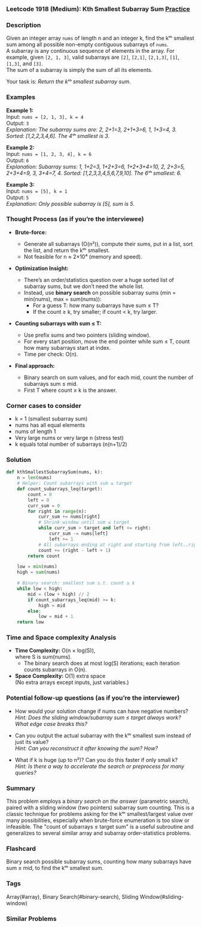 ### Leetcode 1918 (Medium): Kth Smallest Subarray Sum [Practice](https://leetcode.com/problems/kth-smallest-subarray-sum)

### Description  
Given an integer array `nums` of length n and an integer k, find the kᵗʰ smallest sum among all possible non-empty contiguous subarrays of `nums`.  
A subarray is any continuous sequence of elements in the array. For example, given `[2, 1, 3]`, valid subarrays are `[2]`, `[2,1]`, `[2,1,3]`, `[1]`, `[1,3]`, and `[3]`.  
The sum of a subarray is simply the sum of all its elements.

Your task is: *Return the kᵗʰ smallest subarray sum*.

### Examples  

**Example 1:**  
Input: `nums = [2, 1, 3], k = 4`  
Output: `3`  
*Explanation: The subarray sums are: 2, 2+1=3, 2+1+3=6, 1, 1+3=4, 3. Sorted: [1,2,2,3,4,6]. The 4ᵗʰ smallest is 3.*

**Example 2:**  
Input: `nums = [1, 2, 3, 4], k = 6`  
Output: `6`  
*Explanation: Subarray sums: 1, 1+2=3, 1+2+3=6, 1+2+3+4=10, 2, 2+3=5, 2+3+4=9, 3, 3+4=7, 4. Sorted: [1,2,3,3,4,5,6,7,9,10]. The 6ᵗʰ smallest: 6.*

**Example 3:**  
Input: `nums = [5], k = 1`  
Output: `5`  
*Explanation: Only possible subarray is [5], sum is 5.*

### Thought Process (as if you’re the interviewee)  
- **Brute-force:**  
  - Generate all subarrays (O(n²)), compute their sums, put in a list, sort the list, and return the kᵗʰ smallest.  
  - Not feasible for n ≈ 2×10⁴ (memory and speed).

- **Optimization Insight:**  
  - There’s an order/statistics question over a huge sorted list of subarray sums, but we don’t need the whole list.
  - Instead, use **binary search** on possible subarray sums (min = min(nums), max = sum(nums)):
    - For a guess T: how many subarrays have sum ≤ T? 
    - If the count ≥ k, try smaller; if count < k, try larger.

- **Counting subarrays with sum ≤ T:**  
  - Use prefix sums and two pointers (sliding window).
  - For every start position, move the end pointer while sum ≤ T, count how many subarrays start at index.
  - Time per check: O(n).

- **Final approach:**  
  - Binary search on sum values, and for each mid, count the number of subarrays sum ≤ mid.
  - First T where count ≥ k is the answer.

### Corner cases to consider  
- k = 1 (smallest subarray sum)
- nums has all equal elements
- nums of length 1
- Very large nums or very large n (stress test)
- k equals total number of subarrays (n(n+1)/2)

### Solution

```python
def kthSmallestSubarraySum(nums, k):
    n = len(nums)
    # Helper: Count subarrays with sum ≤ target
    def count_subarrays_leq(target):
        count = 0
        left = 0
        curr_sum = 0
        for right in range(n):
            curr_sum += nums[right]
            # Shrink window until sum ≤ target
            while curr_sum > target and left <= right:
                curr_sum -= nums[left]
                left += 1
            # All subarrays ending at right and starting from left..right are valid
            count += (right - left + 1)
        return count

    low = min(nums)
    high = sum(nums)

    # Binary search: smallest sum s.t. count ≥ k
    while low < high:
        mid = (low + high) // 2
        if count_subarrays_leq(mid) >= k:
            high = mid
        else:
            low = mid + 1
    return low
```

### Time and Space complexity Analysis  

- **Time Complexity:** O(n × log(S)),  
   where S is sum(nums).  
   - The binary search does at most log(S) iterations; each iteration counts subarrays in O(n).
- **Space Complexity:** O(1) extra space  
   (No extra arrays except inputs, just variables.)

### Potential follow-up questions (as if you’re the interviewer)  

- How would your solution change if nums can have negative numbers?  
  *Hint: Does the sliding window/subarray sum ≤ target always work? What edge case breaks this?*

- Can you output the actual subarray with the kᵗʰ smallest sum instead of just its value?  
  *Hint: Can you reconstruct it after knowing the sum? How?*

- What if k is huge (up to n²)? Can you do this faster if only small k?  
  *Hint: Is there a way to accelerate the search or preprocess for many queries?*

### Summary
This problem employs a *binary search on the answer* (parametric search), paired with a sliding window (two pointers) subarray sum counting. This is a classic technique for problems asking for the kᵗʰ smallest/largest value over many possibilities, especially when brute-force enumeration is too slow or infeasible. The "count of subarrays ≤ target sum" is a useful subroutine and generalizes to several similar array and subarray order-statistics problems.


### Flashcard
Binary search possible subarray sums, counting how many subarrays have sum ≤ mid, to find the kᵗʰ smallest sum.

### Tags
Array(#array), Binary Search(#binary-search), Sliding Window(#sliding-window)

### Similar Problems
